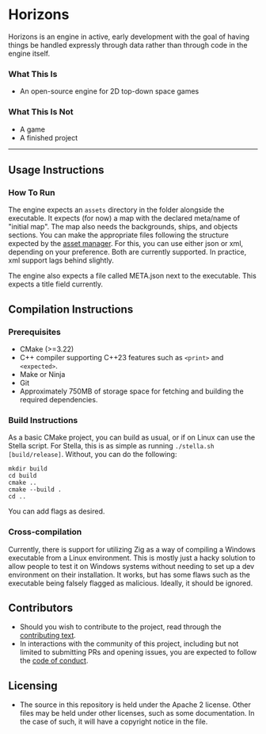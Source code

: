 # Horizons

Horizons is an engine in active, early development with the goal of having things be handled expressly through data rather than through code in the engine itself.

### What This Is
* An open-source engine for 2D top-down space games

### What This Is Not
* A game
* A finished project

---

## Usage Instructions

### How To Run

The engine expects an `assets` directory in the folder alongside the executable.
It expects (for now) a map with the declared meta/name of "initial map". The map also needs the backgrounds, ships, and objects sections.
You can make the appropriate files following the structure expected by the [asset manager](src/AssetManager.cpp).
For this, you can use either json or xml, depending on your preference. Both are currently supported. In practice, xml support lags behind slightly.

The engine also expects a file called META.json next to the executable. This expects a title field currently.

## Compilation Instructions

### Prerequisites

* CMake (>=3.22)
* C++ compiler supporting C++23 features such as `<print>` and `<expected>`.
* Make or Ninja
* Git
* Approximately 750MB of storage space for fetching and building the required dependencies.

### Build Instructions

As a basic CMake project, you can build as usual, or if on Linux can use the Stella script.
For Stella, this is as simple as running `./stella.sh [build/release]`. Without, you can do the following:

```shell
mkdir build
cd build
cmake ..
cmake --build .
cd ..
```
You can add flags as desired.

### Cross-compilation

Currently, there is support for utilizing Zig as a way of compiling a Windows executable from a Linux environment.
This is mostly just a hacky solution to allow people to test it on Windows systems without needing to set up a dev environment on their installation.
It works, but has some flaws such as the executable being falsely flagged as malicious. Ideally, it should be ignored.

## Contributors
* Should you wish to contribute to the project, read through the [contributing text](docs/CONTRIBUTING.md).
* In interactions with the community of this project, including but not limited to submitting PRs and opening issues, you are expected to follow the [code of conduct](docs/CODE_OF_CONDUCT.md).

## Licensing
* The source in this repository is held under the Apache 2 license. Other files may be held under other licenses, such as some documentation.
In the case of such, it will have a copyright notice in the file.
